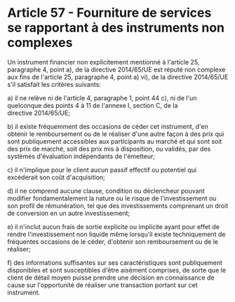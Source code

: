 # Article 57 - Fourniture de services se rapportant à des instruments non complexes


Un instrument financier non explicitement mentionné à l'article 25, paragraphe 4, point a), de la directive 2014/65/UE est réputé non complexe aux fins de l'article 25, paragraphe 4, point a) vi), de la directive 2014/65/UE s'il satisfait les critères suivants:

a) il ne relève ni de l'article 4, paragraphe 1, point 44 c), ni de l'un quelconque des points 4 à 11 de l'annexe I, section C, de la directive 2014/65/UE;

b) il existe fréquemment des occasions de céder cet instrument, d'en obtenir le remboursement ou de le réaliser d'une autre façon à des prix qui sont publiquement accessibles aux participants au marché et qui sont soit des prix de marché, soit des prix mis à disposition, ou validés, par des systèmes d'évaluation indépendants de l'émetteur;

c) il n'implique pour le client aucun passif effectif ou potentiel qui excéderait son coût d'acquisition;

d) il ne comprend aucune clause, condition ou déclencheur pouvant modifier fondamentalement la nature ou le risque de l'investissement ou son profil de rémunération, tel que des investissements comprenant un droit de conversion en un autre investissement;

e) il n'inclut aucun frais de sortie explicite ou implicite ayant pour effet de rendre l'investissement non liquide même lorsqu'il existe techniquement de fréquentes occasions de le céder, d'obtenir son remboursement ou de le réaliser;

f) des informations suffisantes sur ses caractéristiques sont publiquement disponibles et sont susceptibles d'être aisément comprises, de sorte que le client de détail moyen puisse prendre une décision en connaissance de cause sur l'opportunité de réaliser une transaction portant sur cet instrument.
